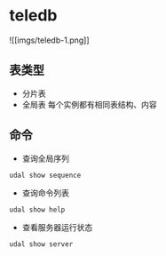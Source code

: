 # teledb
![[imgs/teledb-1.png]]
## 表类型
- 分片表
- 全局表
每个实例都有相同表结构、内容

## 命令

- 查询全局序列
```shell
udal show sequence
```

- 查询命令列表
```shell
udal show help
```

- 查看服务器运行状态
```shell
udal show server
```
